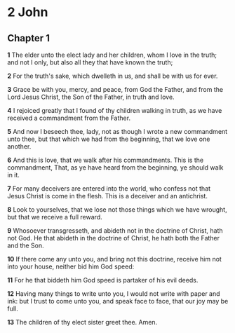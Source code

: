 # 2 John

## Chapter 1

**1** The elder unto the elect lady and her children, whom I love in the truth; and not I only, but also all they that have known the truth;

**2** For the truth's sake, which dwelleth in us, and shall be with us for ever.

**3** Grace be with you, mercy, and peace, from God the Father, and from the Lord Jesus Christ, the Son of the Father, in truth and love.

**4** I rejoiced greatly that I found of thy children walking in truth, as we have received a commandment from the Father.

**5** And now I beseech thee, lady, not as though I wrote a new commandment unto thee, but that which we had from the beginning, that we love one another.

**6** And this is love, that we walk after his commandments. This is the commandment, That, as ye have heard from the beginning, ye should walk in it.

**7** For many deceivers are entered into the world, who confess not that Jesus Christ is come in the flesh. This is a deceiver and an antichrist.

**8** Look to yourselves, that we lose not those things which we have wrought, but that we receive a full reward.

**9** Whosoever transgresseth, and abideth not in the doctrine of Christ, hath not God. He that abideth in the doctrine of Christ, he hath both the Father and the Son.

**10** If there come any unto you, and bring not this doctrine, receive him not into your house, neither bid him God speed:

**11** For he that biddeth him God speed is partaker of his evil deeds.

**12** Having many things to write unto you, I would not write with paper and ink: but I trust to come unto you, and speak face to face, that our joy may be full.

**13** The children of thy elect sister greet thee. Amen.

